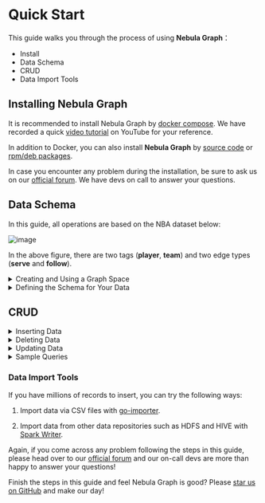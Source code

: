 # Quick Start

This guide walks you through the process of using **Nebula Graph**：

- Install
- Data Schema
- CRUD
- Data Import Tools

## Installing Nebula Graph

It is recommended to install Nebula Graph by [docker compose](https://github.com/vesoft-inc/nebula-docker-compose). We have recorded a quick [video tutorial](https://www.youtube.com/watch?v=KVO3vaqeLrA&t=10s) on YouTube for your reference.

In addition to Docker, you can also install **Nebula Graph** by [source code](../../3.build-develop-and-administration/1.build/1.build-source-code.md) or [rpm/deb packages](../../3.build-develop-and-administration/3.deploy-and-administrations/deployment/install-with-rpm-deb.md).

In case you encounter any problem during the installation, be sure to ask us on our [official forum](https://discuss.nebula-graph.io). We have devs on call to answer your questions.

## Data Schema

In this guide, all operations are based on the NBA dataset below:

![image](https://user-images.githubusercontent.com/40747875/69605530-4c83dd00-105b-11ea-9ecf-219af8545b16.png)

In the above figure, there are two tags (**player**, **team**) and two edge types (**serve** and **follow**).

<details>
<summary>Creating and Using a Graph Space</summary>

A graph space in <b>Nebula Graph</b> is similar to an individual database that you create in traditional databases such as MySQL. First, you need to create a space and use it before can do any other operations.

You can create and use a graph space by the following steps:

1. Enter the following statement to create a graph space:

```ngql
nebula> CREATE SPACE nba(partition_num=10, replica_factor=1);
```

<b>Note:</b>

<ul>
<li><code>partition_num</code> specifies the number of partitions in one replica.</li>
<li><code>replica_factor</code> specifies the number of replicas in the cluster.</li>
</ul>

1. Enter the following statement to use the graph space:

```ngql
nebula> USE nba;
```

Now you can check the space you just created by the following statement:

```ngql
nebula> SHOW SPACES;
```

The following information is returned:

```ngql
========
| Name |
========
| nba  |
--------
```

</details>

<details>
<summary>Defining the Schema for Your Data</summary>

In <b>Nebula Graph</b>, we classify different vertices with similar properties into one group which is named a tag. The <code>CREATE TAG</code> statement defines a tag with a tag name followed by properties and the property types enclosed in parentheses. The <code>CREATE EDGE</code> statement defines an edge type with a type name, followed by properties and the property types enclosed in parentheses.

You can create tags and edge types by the following steps:

1. Enter the following statement to create the <b>player</b> tag:

```ngql
nebula> CREATE TAG player(name string, age int);
```

2. Enter the following statement to create the <b>team</b> tag:

```ngql
nebula> CREATE TAG team(name string);
```

3. Enter the following statement to create the <b>follow</b> edge type:

```ngql
nebula> CREATE EDGE follow(degree int);
```

4. Enter the following statement to create the <b>serve</b> edge type:

```ngql
nebula> CREATE EDGE serve(start_year int, end_year int);
```

Now you can check the tags and edge types you just created.

To show the tags you just created, enter the following statement:

```ngql
nebula> SHOW TAGS;
```

The following information is returned:

```ngql
============
| Name     |
============
| player   |
------------
| team     |
------------
```

To show the edge types you just created, enter the following statement:

```ngql
nebula> SHOW EDGES;
```

The following information is returned:

```ngql
==========
| Name   |
==========
| serve  |
----------
| follow |
----------
```

To show the properties of the <b>player</b> tag, enter the following statement:

```ngql
nebula> DESCRIBE TAG player;
```

The following information is returned:

```ngql
===================
| Field  | Type   |
===================
| name   | string |
-------------------
| age    | int    |
-------------------
```

To show the properties of the <b>follow</b> edge type, enter the following statement:

```ngql
nebula> DESCRIBE EDGE follow;
```

The following information is returned:

```ngql
=====================
| Field    | Type   |
=====================
| degree   | int    |
---------------------
```

</details>

## CRUD

<details>
<summary>Inserting Data</summary>

You can insert vertices and edges based on relations in the [illustration figure](#overview).

<h4>Inserting Vertices</h4>

The <code>INSERT VERTEX</code> statement inserts a vertex by specifying the vertex tag, properties, vertex ID and property values.

You can insert some vertices by the following statements:

```ngql
nebula> INSERT VERTEX player(name, age) VALUES 100:("Tim Duncan", 42);
nebula> INSERT VERTEX player(name, age) VALUES 101:("Tony Parker", 36);
nebula> INSERT VERTEX player(name, age) VALUES 102:("LaMarcus Aldridge", 33);
nebula> INSERT VERTEX team(name) VALUES 200:("Warriors");
nebula> INSERT VERTEX team(name) VALUES 201:("Nuggets");
nebula> INSERT VERTEX player(name, age) VALUES 121:("Useless", 60);
```

<b>Note:</b>

<ol>
<li>In the above vertices inserted, the number after the keyword `VALUES` is the vertex ID (abbreviated for `VID`). The `VID` must be unique in the space.</li>

<li>The last vertex inserted will be deleted in the [deleting data](#deleting-data) section.</li>

<li>If you want to insert multiple vertices for the same tag by a single `INSERT VERTEX` operation, you can enter the following statement:</li>
</ol>

```ngql
nebula> INSERT VERTEX player(name, age) VALUES 100:("Tim Duncan", 42), \
101:("Tony Parker", 36), 102:("LaMarcus Aldridge", 33);
```

<h4>Inserting Edges</h4>

The <code>INSERT EDGE</code> statement inserts an edge by specifying the edge type name, properties, source vertex ID and target vertex ID, and property values.

You can insert some edges by the following statements:

```ngql
nebula> INSERT EDGE follow(degree) VALUES 100 -> 101:(95);
nebula> INSERT EDGE follow(degree) VALUES 100 -> 102:(90);
nebula> INSERT EDGE follow(degree) VALUES 102 -> 101:(75);
nebula> INSERT EDGE serve(start_year, end_year) VALUES 100 -> 200:(1997, 2016);
nebula> INSERT EDGE serve(start_year, end_year) VALUES 101 -> 201:(1999, 2018);

```

<b>Note:</b> If you want to insert multiple edges for the same edge type by a single <code>INSERT EDGES</code> operation, you can enter the following statement:

```ngql
INSERT EDGE follow(degree) VALUES 100 -> 101:(95),100 -> 102:(90),102 -> 101:(75);
```

<h4>Fetching Data</h4>

After you insert some data in <b>Nebula Graph</b>, you can retrieve any data from your graph space.

The <code>FETCH PROP ON</code> statement retrieve data from your graph space. If you want to fetch vertex data, you must specify the vertex tag and vertex ID; if you want to fetch edge data, you must specify the edge type name, source vertex ID and target vertex ID.

To fetch the data of the player whose <code>VID</code> is <code>100</code>, enter the following statement:

```ngql
nebula> FETCH PROP ON player 100;
```

The following information is returned:

```ngql
=======================================
| VertexID | player.name | player.age |
=======================================
| 100      | Tim Duncan  | 42         |
---------------------------------------
```

To fetch the data of the <b>serve</b> edge between <code>VID 100</code> and <code>VID 200</code>, enter the following statement:

```ngql
nebula> FETCH PROP ON serve 100 -> 200;
```

The following information is returned:

```ngql
=============================================================================
| serve._src | serve._dst | serve._rank | serve.start_year | serve.end_year |
=============================================================================
| 100        | 200        | 0           | 1997             | 2016           |
-----------------------------------------------------------------------------
```

<h4>Batch Inserting</h4>

To insert multiple data, you can put all the DDL (Data Definition Language) statements in a <code>.ngql</code> file as follows.

```ngql
CREATE SPACE nba(partition_num=10, replica_factor=1);
USE nba;
CREATE TAG player(name string, age int);
CREATE TAG team(name string);
CREATE EDGE follow(degree int);
CREATE EDGE serve(start_year int, end_year int);
```
<ul>
<li>If you are using <b>Nebula Graph</b> by docker-compose, you can batch write to console by the following command:</li>

```bash
$ cat nba.ngql | sudo docker run --rm -i --network=host \
vesoft/nebula-console:nightly --addr=127.0.0.1 --port=3699
```

<li>If you install **Nebula Graph** by compiling the source code, you can batch write to console by the following command:</li>

```bash
$ cat schema.ngql | ./bin/nebula -u user -p password
```

<b>Note:</b>

<ul>
<li>You must change the IP address and the port number to yours.</li>

<li>You can download the `nba.ngql` file [here](https://nebula-graph.oss-accelerate.aliyuncs.com/doc/nba.ngql).</li>
</details>

<details>
<summary>Deleting Data</summary>

If you have some data that you do not need, you can delete it from your graph space.

<h4>Deleting Vertices</h4>

You can delete any vertex from your graph space. The <code>DELETE VERTEX</code> statement deletes a vertex by specifying the vertex ID.

To delete a vertex whose <code>VID</code> is <code>121</code>, enter the following statement:

```ngql
nebula> DELETE VERTEX 121;
```

To check whether the vertex is deleted, enter the following statement;

```ngql
nebula> FETCH PROP ON player 121;
```

The following information is returned:

```ngql
Execution succeeded (Time spent: 1571/1910 us)
```

<b>Note:</b> The above information with an empty return result indicates the query operation is successful but no data is queried from your graph space because the data is deleted.

<h4>Deleting Edges</h4>

You can delete any edge from your graph space. The <code>DELETE EDGE</code> statement deletes an edge by specifying the edge type name and the source vertex ID and target vertex ID.

To delete a <b>follow</b> edge between VID 100 and VID 200, enter the following statement:

```ngql
nebula> DELETE EDGE follow 100 -> 200;
```

<b>Note:</b> If you delete a vertex, all the out-going and in-coming edges of this vertex are deleted.
</details>

<details>
<summary>Updating Data</summary>

You can update the vertices and edges you just inserted.

<h4>Updating Vertices</h4>

The <code>UPDATE VERTEX</code> statement updates data for your vertex by selecting the vertex that you want to update and then setting the property value with an equal sign to assign it a new value.

The following example shows you how to change the <code>name</code> value of <code>VID 100</code> from <code>Tim Duncan</code> to <code>Tim</code>.

Enter the following statement to update the <code>name</code> value:

```ngql
nebula> UPDATE VERTEX 100 SET player.name = "Tim";
```

To check whether the <code>name</code> value is updated, enter the following statement:

```ngql
nebula> FETCH PROP ON player 100;
```

The following information is displayed:

```ngql
=======================================
| VertexID | player.name | player.age |
=======================================
| 100      | Tim         | 42         |
---------------------------------------
```

<h4> Updating Edges</h4>

The <code>UPDATE EDGE</code> statement updates data for your edge by specifying the source vertex ID and the target vertex ID of the edge and then setting the property value with an equal sign to assign it a new value.

The following example shows you how to change the value of the <code>degree</code> property in the <b>follow</b> edge between <code>VID 100</code> and <code>VID 101</code>. Now we change the <code>degree</code> property from <code>95</code> to <code>96</code>.

Enter the following statement to update the <code>degree</code> value:

```ngql
nebula> UPDATE EDGE 100 -> 101 OF follow SET degree = 96;
```

To check whether the <code>degree</code> value is updated, enter the following statement:

```ngql
nebula> FETCH PROP ON follow 100 -> 101;
```

The following information is returned:

```ngql
============================================================
| follow._src | follow._dst | follow._rank | follow.degree |
============================================================
| 100         | 101         | 0            | 96            |
------------------------------------------------------------
```

</details>

<details>
<summary>Sample Queries</summary>

This section gives more query examples for your reference.

<h4>Example 1: Find the vertices that `VID` `100` follows.</h4>

Enter the following statement:

```ngql
nebula> GO FROM 100 OVER follow;
```

The following information is returned:

```ngql
===============
| follow._dst |
===============
| 101         |
---------------
| 102         |
---------------
```

<h4>Example 2: Find the vertex that `VID` `100` follows, whose age is greater than `35`.</h4>

Return his name and age, and set the column names to <b>Teammate</b> and <b>Age</b> respectively.

Enter the following statement:

```ngql
nebula> GO FROM 100 OVER follow WHERE $$.player.age >= 35 \
YIELD $$.player.name AS Teammate, $$.player.age AS Age;
```

The following information is returned:

```ngql
=====================
| Teammate    | Age |
=====================
| Tony Parker | 36  |
---------------------
```

<b>Note:</b>

<ul>
<li><code>YIELD</code> specifies what values or results you want to return from the query.</li>
<li><code>$$</code> represents the target vertex.</li>
<li><code>\</code> represents a line break.</li>

<h4> Example 3: Find the team which is served by the player who is followed by `100`.</h4>

There are two ways to get the same result. First, we can use a <code>pipe</code> to retrieve the team. Then we use a <code>temporary variable</code> to retrieve the same team.

Enter the following statement with a <code>pipe</code>:

```ngql
GO FROM 100 OVER follow YIELD follow._dst AS id | \
GO FROM $-.id OVER serve YIELD $$.team.name \
AS Team, $^.player.name AS Player;
```

The following information is returned.

```ngql
===============================
| Team    | Player            |
===============================
| Nuggets | Tony Parker       |
-------------------------------
```

Enter the following statement with a <code>temporary variable</code>:

```ngql
$var=GO FROM 100 OVER follow YIELD follow._dst AS id; \
GO FROM $var.id OVER serve YIELD $$.team.name \
AS Team, $^.player.name AS Player;
```

The following information is returned.

```ngql
===============================
| Team    | Player            |
===============================
| Nuggets | Tony Parker       |
-------------------------------
```

<br>Note:<br>
<ul>
<li><code>$^</code> represents the source vertex.</li>
<li><code>|</code> denotes a pipe. The output of the previous query acts as an input to the next query.</li>
<li><code>$-</code> refers to the input stream.</li>
<li>The second approach adopts a user-defined variable `$var`. The scope of this variable is within the compound statement.</li>
</details>

### Data Import Tools

 If you have millions of records to insert, you can try the following ways:

 1. Import data via CSV files with [go-importer](https://github.com/vesoft-inc/nebula-importer).

 1. Import data from other data repositories such as HDFS and HIVE with [Spark Writer](https://docs.nebula-graph.io/manual-EN/3.build-develop-and-administration/3.deploy-and-administrations/server-administration/storage-service-administration/data-import/spark-writer/).

 Again, if you come across any problem following the steps in this guide, please head over to our [official forum](https://discuss.nebula-graph.io) and our on-call devs are more than happy to answer your questions!

 Finish the steps in this guide and feel Nebula Graph is good? Please [star us on GitHub](https://github.com/vesoft-inc/nebula) and make our day! 
